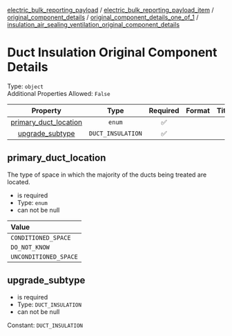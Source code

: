 


  
[electric_bulk_reporting_payload](electric_bulk_reporting_payload.md) / [electric_bulk_reporting_payload_item](electric_bulk_reporting_payload_item.md) / [original_component_details](original_component_details.md) / [original_component_details_one_of_1](original_component_details_one_of_1.md) / [insulation_air_sealing_ventilation_original_component_details](insulation_air_sealing_ventilation_original_component_details.md)
# Duct Insulation Original Component Details
  
Type: `object`  
Additional Properties Allowed: `False`  
  

|Property|Type|Required|Format|Title|
| :---: | :---: | :---: | :---: | :---: |
|[primary_duct_location](#primary_duct_location)|`enum`|:white_check_mark:|||
|[upgrade_subtype](#upgrade_subtype)|`DUCT_INSULATION`|:white_check_mark:|||

## primary_duct_location
  
The type of space in which the majority of the ducts being treated are located.  
  

- is required
- Type: `enum`
- can not be null
  

|Value|
| :--- |
|`CONDITIONED_SPACE`|
|`DO_NOT_KNOW`|
|`UNCONDITIONED_SPACE`|

## upgrade_subtype
  
  
  

- is required
- Type: `DUCT_INSULATION`
- can not be null
  
Constant: `DUCT_INSULATION`